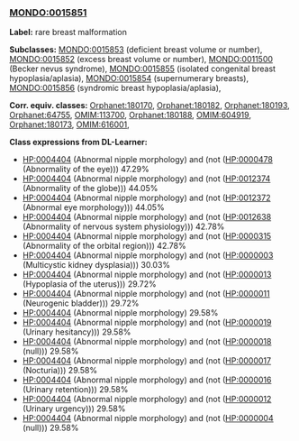 
### [MONDO:0015851](http://purl.obolibrary.org/obo/MONDO_0015851)
**Label:** rare breast malformation

**Subclasses:** [MONDO:0015853](http://purl.obolibrary.org/obo/MONDO_0015853) (deficient breast volume or number), [MONDO:0015852](http://purl.obolibrary.org/obo/MONDO_0015852) (excess breast volume or number), [MONDO:0011500](http://purl.obolibrary.org/obo/MONDO_0011500) (Becker nevus syndrome), [MONDO:0015855](http://purl.obolibrary.org/obo/MONDO_0015855) (isolated congenital breast hypoplasia/aplasia), [MONDO:0015854](http://purl.obolibrary.org/obo/MONDO_0015854) (supernumerary breasts), [MONDO:0015856](http://purl.obolibrary.org/obo/MONDO_0015856) (syndromic breast hypoplasia/aplasia), 

**Corr. equiv. classes:** [Orphanet:180170](http://www.orpha.net/ORDO/Orphanet_180170), [Orphanet:180182](http://www.orpha.net/ORDO/Orphanet_180182), [Orphanet:180193](http://www.orpha.net/ORDO/Orphanet_180193), [Orphanet:64755](http://www.orpha.net/ORDO/Orphanet_64755), [OMIM:113700](http://purl.obolibrary.org/obo/OMIM_113700), [Orphanet:180188](http://www.orpha.net/ORDO/Orphanet_180188), [OMIM:604919](http://purl.obolibrary.org/obo/OMIM_604919), [Orphanet:180173](http://www.orpha.net/ORDO/Orphanet_180173), [OMIM:616001](http://purl.obolibrary.org/obo/OMIM_616001), 

**Class expressions from DL-Learner:**

- [HP:0004404](http://purl.obolibrary.org/obo/HP_0004404) (Abnormal nipple morphology) and (not ([HP:0000478](http://purl.obolibrary.org/obo/HP_0000478) (Abnormality of the eye))) 47.29%
- [HP:0004404](http://purl.obolibrary.org/obo/HP_0004404) (Abnormal nipple morphology) and (not ([HP:0012374](http://purl.obolibrary.org/obo/HP_0012374) (Abnormality of the globe))) 44.05%
- [HP:0004404](http://purl.obolibrary.org/obo/HP_0004404) (Abnormal nipple morphology) and (not ([HP:0012372](http://purl.obolibrary.org/obo/HP_0012372) (Abnormal eye morphology))) 44.05%
- [HP:0004404](http://purl.obolibrary.org/obo/HP_0004404) (Abnormal nipple morphology) and (not ([HP:0012638](http://purl.obolibrary.org/obo/HP_0012638) (Abnormality of nervous system physiology))) 42.78%
- [HP:0004404](http://purl.obolibrary.org/obo/HP_0004404) (Abnormal nipple morphology) and (not ([HP:0000315](http://purl.obolibrary.org/obo/HP_0000315) (Abnormality of the orbital region))) 42.78%
- [HP:0004404](http://purl.obolibrary.org/obo/HP_0004404) (Abnormal nipple morphology) and (not ([HP:0000003](http://purl.obolibrary.org/obo/HP_0000003) (Multicystic kidney dysplasia))) 30.03%
- [HP:0004404](http://purl.obolibrary.org/obo/HP_0004404) (Abnormal nipple morphology) and (not ([HP:0000013](http://purl.obolibrary.org/obo/HP_0000013) (Hypoplasia of the uterus))) 29.72%
- [HP:0004404](http://purl.obolibrary.org/obo/HP_0004404) (Abnormal nipple morphology) and (not ([HP:0000011](http://purl.obolibrary.org/obo/HP_0000011) (Neurogenic bladder))) 29.72%
- [HP:0004404](http://purl.obolibrary.org/obo/HP_0004404) (Abnormal nipple morphology) 29.58%
- [HP:0004404](http://purl.obolibrary.org/obo/HP_0004404) (Abnormal nipple morphology) and (not ([HP:0000019](http://purl.obolibrary.org/obo/HP_0000019) (Urinary hesitancy))) 29.58%
- [HP:0004404](http://purl.obolibrary.org/obo/HP_0004404) (Abnormal nipple morphology) and (not ([HP:0000018](http://purl.obolibrary.org/obo/HP_0000018) (null))) 29.58%
- [HP:0004404](http://purl.obolibrary.org/obo/HP_0004404) (Abnormal nipple morphology) and (not ([HP:0000017](http://purl.obolibrary.org/obo/HP_0000017) (Nocturia))) 29.58%
- [HP:0004404](http://purl.obolibrary.org/obo/HP_0004404) (Abnormal nipple morphology) and (not ([HP:0000016](http://purl.obolibrary.org/obo/HP_0000016) (Urinary retention))) 29.58%
- [HP:0004404](http://purl.obolibrary.org/obo/HP_0004404) (Abnormal nipple morphology) and (not ([HP:0000012](http://purl.obolibrary.org/obo/HP_0000012) (Urinary urgency))) 29.58%
- [HP:0004404](http://purl.obolibrary.org/obo/HP_0004404) (Abnormal nipple morphology) and (not ([HP:0000004](http://purl.obolibrary.org/obo/HP_0000004) (null))) 29.58%


